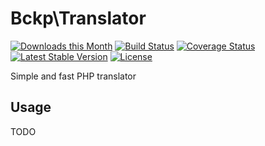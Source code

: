 Bckp\Translator
====================

[![Downloads this Month](https://img.shields.io/packagist/dm/bckp/translator-core.svg)](https://packagist.org/packages/bckp/translator-core)
[![Build Status](https://travis-ci.org/bckp/translator-core.svg?branch=master)](https://travis-ci.org/bckp/translator-core)
[![Coverage Status](https://coveralls.io/repos/github/bckp/translator-core/badge.svg?branch=master)](https://coveralls.io/github/bckp/translator-core?branch=master)
[![Latest Stable Version](https://poser.pugx.org/bckp/translator-core/v/stable)](https://packagist.org/packages/bckp/translator-core)
[![License](https://img.shields.io/badge/license-New%20BSD-blue.svg)](https://github.com/nette/application/blob/master/license.md)

Simple and fast PHP translator

Usage
-----
TODO
